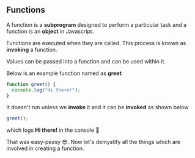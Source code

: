 ## Functions

A function is a **subprogram** designed to perform a particular task and a function is an **object** in Javascript.

Functions are executed when they are called. This process is known as **invoking** a function.

Values can be passed into a function and can be used within it.

Below is an example function named as **greet**

```javascript
function greet() {
  console.log("Hi there!");
}
```

It doesn't run unless we **invoke** it and it can be **invoked** as shown below

```javascript
greet();
```

which logs **Hi there!** in the console :tada:

That was easy-peasy :sunglasses:. Now let's demystify all the things which are involved in creating a function.